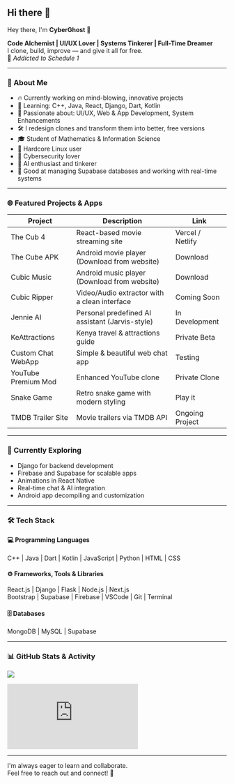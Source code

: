 ## Hi there 👋

<!--
**cybruGhost/cybruGhost** is a ✨ _special_ ✨ repository because its `README.md` (this file) appears on your GitHub profile.
-->

Hey there, I'm **CyberGhost 👻**

**Code Alchemist | UI/UX Lover | Systems Tinkerer | Full-Time Dreamer**  
I clone, build, improve — and give it all for free.  
🧠 *Addicted to Schedule 1*

---

### 🚀 About Me

- 🔥 Currently working on mind-blowing, innovative projects  
- 🌱 Learning: C++, Java, React, Django, Dart, Kotlin  
- 🎨 Passionate about: UI/UX, Web & App Development, System Enhancements  
- 🛠️ I redesign clones and transform them into better, free versions  
- 🎓 Student of Mathematics & Information Science  
- 🐧 Hardcore Linux user  
- 🔐 Cybersecurity lover  
- 🤖 AI enthusiast and tinkerer  
- 🧠 Good at managing Supabase databases and working with real-time systems  

---

### 🌐 Featured Projects & Apps

| Project               | Description                                      | Link                |
|-----------------------|--------------------------------------------------|---------------------|
| The Cub 4             | React-based movie streaming site                | Vercel / Netlify    |
| The Cube APK          | Android movie player (Download from website)    | Download            |
| Cubic Music           | Android music player (Download from website)    | Download            |
| Cubic Ripper          | Video/Audio extractor with a clean interface    | Coming Soon         |
| Jennie AI             | Personal predefined AI assistant (Jarvis-style) | In Development      |
| KeAttractions         | Kenya travel & attractions guide                | Private Beta        |
| Custom Chat WebApp    | Simple & beautiful web chat app                 | Testing             |
| YouTube Premium Mod   | Enhanced YouTube clone                          | Private Clone       |
| Snake Game            | Retro snake game with modern styling            | Play it             |
| TMDB Trailer Site     | Movie trailers via TMDB API                     | Ongoing Project     |

---

### 🧠 Currently Exploring

- Django for backend development  
- Firebase and Supabase for scalable apps  
- Animations in React Native  
- Real-time chat & AI integration  
- Android app decompiling and customization  

---

### 🛠️ Tech Stack

#### 💻 Programming Languages
C++ | Java | Dart | Kotlin | JavaScript | Python | HTML | CSS  

#### ⚙️ Frameworks, Tools & Libraries
React.js | Django | Flask | Node.js | Next.js  
Bootstrap | Supabase | Firebase | VSCode | Git | Terminal  

#### 🗄️ Databases
MongoDB | MySQL | Supabase  

---

### 📊 GitHub Stats & Activity

![](https://komarev.com/ghpvc/?username=cybruGhost)

<iframe src="https://tryhackme.com/api/v2/badges/public-profile?userPublicId=4719152" style='border:none;'></iframe>

---

I'm always eager to learn and collaborate.  
Feel free to reach out and connect! 🤝
